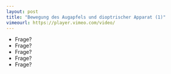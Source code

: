 ```yaml
---
layout: post
title: "Bewegung des Augapfels und dioptrischer Apparat (1)"
vimeourl: https://player.vimeo.com/video/
---
```

- Frage?
- Frage?
- Frage?
- Frage?
- Frage?


